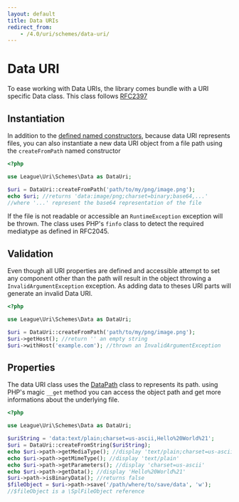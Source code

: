```yaml
---
layout: default
title: Data URIs
redirect_from:
    - /4.0/uri/schemes/data-uri/
---
```


# Data URI

To ease working with Data URIs, the library comes bundle with a URI specific Data class. This class follows [RFC2397](http://tools.ietf.org/html/rfc2397)

## Instantiation

In addition to the [defined named constructors](/uri/4.0/uri/instantiation/#uri-instantiation), because data URI represents files, you can also instantiate a new data URI object from a file path using the `createFromPath` named constructor

~~~php
<?php

use League\Uri\Schemes\Data as DataUri;

$uri = DataUri::createFromPath('path/to/my/png/image.png');
echo $uri; //returns 'data:image/png;charset=binary;base64,...'
//where '...' represent the base64 representation of the file
~~~

If the file is not readable or accessible an `RuntimeException` exception will be thrown. The class uses PHP's `finfo` class to detect the required mediatype as defined in RFC2045.

## Validation

Even though all URI properties are defined and accessible attempt to set any component other than the path will result in the object throwing a `InvalidArgumentException` exception. As adding data to theses URI parts will generate an invalid Data URI.

~~~php
<?php

use League\Uri\Schemes\Data as DataUri;

$uri = DataUri::createFromPath('path/to/my/png/image.png');
$uri->getHost(); //return '' an empty string
$uri->withHost('example.com'); //thrown an InvalidArgumentException
~~~

## Properties

The data URI class uses the [DataPath](/uri/4.0/components/datauri-path/) class to represents its path. using PHP's magic `__get` method you can access the object path and get more informations about the underlying file.

~~~php
<?php

use League\Uri\Schemes\Data as DataUri;

$uriString = 'data:text/plain;charset=us-ascii,Hello%20World%21';
$uri = DataUri::createFromString($uriString);
echo $uri->path->getMediaType(); //display 'text/plain;charset=us-ascii'
echo $uri->path->getMimeType(); //display 'text/plain'
echo $uri->path->getParameters(); //display 'charset=us-ascii'
echo $uri->path->getData(); //display 'Hello%20World%21'
$uri->path->isBinaryData(); //returns false
$fileObject = $uri->path->save('/path/where/to/save/data', 'w');
//$fileObject is a \SplFileObject reference
~~~